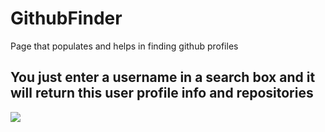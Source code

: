 # GithubFinder
Page that populates and helps in  finding github profiles
<h2> You just enter a username in a search box and it will return this user profile info and repositories </h2>
<!-- <img src="https://live.staticflickr.com/65535/49803193268_12f95ac4a0_b.jpg"> -->
<img src="https://github.com/danielramosbh74/images/blob/master/Github-finder.jpg?raw=true">
